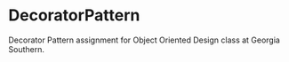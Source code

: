 # DecoratorPattern
Decorator Pattern assignment for Object Oriented Design class at Georgia Southern.
